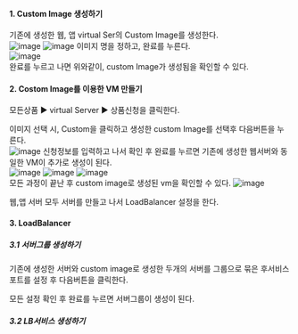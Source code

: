 #### 1. Custom Image 생성하기

기존에 생성한 웹, 앱 virtual Ser의 Custom Image를 생성한다.</br>
![image](https://github.com/scp-cloudacademy/ce-advanced/assets/147478897/db6906f5-3441-402f-b8d4-3e213d978645)
![image](https://github.com/scp-cloudacademy/ce-advanced/assets/147478897/731b873a-cd29-49d4-998a-7b6ca7f6eb36)
이미지 명을 정하고, 완료를 누른다.</br>
![image](https://github.com/scp-cloudacademy/ce-advanced/assets/147478897/3b571056-c64f-412d-8746-0f5fcc1279e6)
</br>완료를 누르고 나면 위와같이, custom Image가 생성됨을 확인할 수 있다.

#### 2. Costom Image를 이용한 VM 만들기

모든상품 ▶ virtual Server ▶ 상품신청을 클릭한다.</br>

이미지 선택 시, Custom을 클릭하고 생성한 custom Image를 선택후 다음버튼을 누른다.</br>
![image](https://github.com/scp-cloudacademy/ce-advanced/assets/147478897/e6287b52-2df7-48a0-9acc-7d8e99448a5c)
신청정보를 입력하고 나서 확인 후 완료를 누르면 기존에 생성한 웹서버와 동일한 VM이 추가로 생성이 된다.</br>
![image](https://github.com/scp-cloudacademy/ce-advanced/assets/147478897/ab5286ef-8edd-4c4d-bc05-c7059208afae)
![image](https://github.com/scp-cloudacademy/ce-advanced/assets/147478897/5cdbd984-3cf2-4a31-bd36-88c0b0b7eef3)
![image](https://github.com/scp-cloudacademy/ce-advanced/assets/147478897/9dee6a66-5891-4496-be65-e57550f732e7)
</br> 모든 과정이 끝난 후 custom image로 생성된 vm을 확인할 수 있다.
![image](https://github.com/scp-cloudacademy/ce-advanced/assets/147478897/66b04752-5b1b-42fc-9663-867a2a5b06d2)


웹,앱 서버 모두 서버를 만들고 나서 LoadBalancer 설정을 한다.

#### 3.  LoadBalancer 

##### 3.1 서버그룹 생성하기

기존에 생성한 서버와 custom image로 생성한 두개의 서버를 그룹으로 묶은 후서비스 포트를 설정 후 다음버튼을 클릭한다.</br>

모든 설정 확인 후 완료를 누르면 서버그룹이 생성이 된다.</br>

##### 3.2 LB서비스 생성하기


